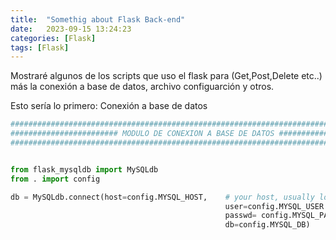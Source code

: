```yaml
---
title:  "Somethig about Flask Back-end"
date:   2023-09-15 13:24:23
categories: [Flask]
tags: [Flask]
---
```

Mostraré algunos de los scripts que uso el flask para (Get,Post,Delete etc..) más la 
conexión a base de datos, archivo configuarción y otros.



Esto sería lo primero: Conexión a base de datos

``` python
#################################################################################
######################## MODULO DE CONEXION A BASE DE DATOS #####################
#################################################################################


from flask_mysqldb import MySQLdb
from . import config

db = MySQLdb.connect(host=config.MYSQL_HOST,    # your host, usually localhost
                                                user=config.MYSQL_USER ,     # your username
                                                passwd= config.MYSQL_PASSWORD,  # your password
                                                db=config.MYSQL_DB)        # name of the data base
```


